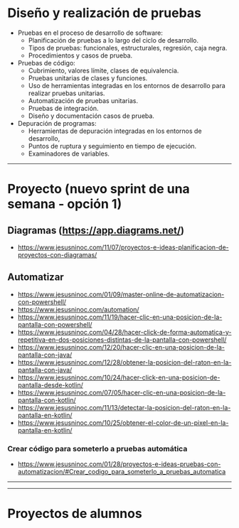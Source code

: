 # Diseño y realización de pruebas
- Pruebas en el proceso de desarrollo de software:
  - Planificación de pruebas a lo largo del ciclo de desarrollo.
  - Tipos de pruebas: funcionales, estructurales, regresión, caja negra.
  - Procedimientos y casos de prueba.
- Pruebas de código:
  - Cubrimiento, valores límite, clases de equivalencia.
  - Pruebas unitarias de clases y funciones.
  - Uso de herramientas integradas en los entornos de desarrollo para realizar pruebas unitarias.
  - Automatización de pruebas unitarias.
  - Pruebas de integración.
  - Diseño y documentación casos de prueba.
- Depuración de programas:
  - Herramientas de depuración integradas en los entornos de desarrollo,
  - Puntos de ruptura y seguimiento en tiempo de ejecución.
  - Examinadores de variables.

----------

# Proyecto (nuevo sprint de una semana - opción 1)

## Diagramas (https://app.diagrams.net/)
* https://www.jesusninoc.com/11/07/proyectos-e-ideas-planificacion-de-proyectos-con-diagramas/

## Automatizar
* https://www.jesusninoc.com/01/09/master-online-de-automatizacion-con-powershell/
* https://www.jesusninoc.com/automation/
* https://www.jesusninoc.com/11/19/hacer-clic-en-una-posicion-de-la-pantalla-con-powershell/
* https://www.jesusninoc.com/04/28/hacer-click-de-forma-automatica-y-repetitiva-en-dos-posiciones-distintas-de-la-pantalla-con-powershell/
* https://www.jesusninoc.com/12/20/hacer-clic-en-una-posicion-de-la-pantalla-con-java/
* https://www.jesusninoc.com/12/28/obtener-la-posicion-del-raton-en-la-pantalla-con-java/
* https://www.jesusninoc.com/10/24/hacer-click-en-una-posicion-de-pantalla-desde-kotlin/
* https://www.jesusninoc.com/07/05/hacer-clic-en-una-posicion-de-la-pantalla-con-kotlin/
* https://www.jesusninoc.com/11/13/detectar-la-posicion-del-raton-en-la-pantalla-en-kotlin/
* https://www.jesusninoc.com/10/25/obtener-el-color-de-un-pixel-en-la-pantalla-en-kotlin/

### Crear código para someterlo a pruebas automática
* https://www.jesusninoc.com/01/28/proyectos-e-ideas-pruebas-con-automatizacion/#Crear_codigo_para_someterlo_a_pruebas_automatica

--------------------
--------------------

# Proyectos de alumnos
